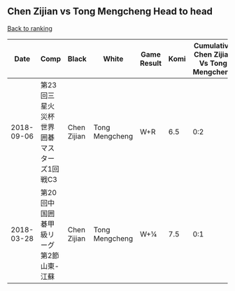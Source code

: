 ## Chen Zijian vs Tong Mengcheng Head to head

[Back to ranking](../../index.md)




| **Date** | **Comp** | **Black** | **White** | **Game Result** | **Komi** | **Cumulative Chen Zijian Vs Tong Mengcheng** | **Chen Zijian Streak** | **Tong Mengcheng Streak** | 
| --- | --- | --- | --- | --- | --- | --- | --- | --- |
| 2018-09-06 | 第23回三星火災杯世界囲碁マスターズ1回戦C3 | Chen Zijian | Tong Mengcheng | W+R | 6.5 | 0:2 | 0 | 2 | 
| 2018-03-28 | 第20回中国囲碁甲級リーグ第2節山東-江蘇 | Chen Zijian | Tong Mengcheng | W+¼ | 7.5 | 0:1 | 0 | 1 |




